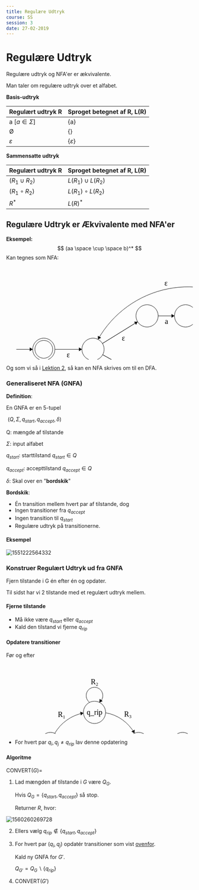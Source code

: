 ```yaml
---
title: Regulære Udtryk
course: SS
session: 3
date: 27-02-2019
---
```


# Regulære Udtryk

Regulære udtryk og NFA'er er ækvivalente.

Man taler om regulære udtryk over et alfabet.



**Basis-udtryk**

| Regulært udtryk R | Sproget betegnet af R, L(R) |
| ----------------- | --------------------------- |
| a $[a\in \Sigma]$ | {a}                         |
| Ø                 | {}                          |
| $\varepsilon$     | {$\varepsilon$}             |

**Sammensatte udtryk**

| Regulært udtryk R | Sproget betegnet af R, L(R) |
| ----------------- | --------------------------- |
| $(R_1\cup R_2)$   | $L(R_1) \cup L(R_2)$        |
| $(R_1 \circ R_2)$ | $L(R_1) \circ L(R_2)$       |
| $R^*$             | $L(R)^*$                    |



## Regulære Udtryk er Ækvivalente med NFA'er

**Eksempel:**
$$
(aa \space \cup \space b)^*
$$
Kan tegnes som NFA:

<svg width="800" height="400" version="1.1" xmlns="http://www.w3.org/2000/svg">
	<ellipse stroke="black" stroke-width="1" fill="none" cx="101.5" cy="224.5" rx="30" ry="30"/>
	<ellipse stroke="black" stroke-width="1" fill="none" cx="101.5" cy="224.5" rx="24" ry="24"/>
	<ellipse stroke="black" stroke-width="1" fill="none" cx="234.5" cy="224.5" rx="30" ry="30"/>
	<ellipse stroke="black" stroke-width="1" fill="none" cx="380.5" cy="134.5" rx="30" ry="30"/>
	<ellipse stroke="black" stroke-width="1" fill="none" cx="380.5" cy="305.5" rx="30" ry="30"/>
	<ellipse stroke="black" stroke-width="1" fill="none" cx="484.5" cy="134.5" rx="30" ry="30"/>
	<ellipse stroke="black" stroke-width="1" fill="none" cx="586.5" cy="134.5" rx="30" ry="30"/>
	<ellipse stroke="black" stroke-width="1" fill="none" cx="685.5" cy="134.5" rx="30" ry="30"/>
	<ellipse stroke="black" stroke-width="1" fill="none" cx="685.5" cy="134.5" rx="24" ry="24"/>
	<ellipse stroke="black" stroke-width="1" fill="none" cx="484.5" cy="305.5" rx="30" ry="30"/>
	<ellipse stroke="black" stroke-width="1" fill="none" cx="484.5" cy="305.5" rx="24" ry="24"/>
	<polygon stroke="black" stroke-width="1" points="27.5,224.5 71.5,224.5"/>
	<polygon fill="black" stroke-width="1" points="71.5,224.5 63.5,219.5 63.5,229.5"/>
	<polygon stroke="black" stroke-width="1" points="131.5,224.5 204.5,224.5"/>
	<polygon fill="black" stroke-width="1" points="204.5,224.5 196.5,219.5 196.5,229.5"/>
	<text x="163.5" y="245.5" font-family="Times New Roman" font-size="20">&#949;</text>
	<polygon stroke="black" stroke-width="1" points="260.038,208.758 354.962,150.242"/>
	<polygon fill="black" stroke-width="1" points="354.962,150.242 345.528,150.184 350.776,158.697"/>
	<text x="312.5" y="200.5" font-family="Times New Roman" font-size="20">&#949;</text>
	<polygon stroke="black" stroke-width="1" points="260.733,239.054 354.267,290.946"/>
	<polygon fill="black" stroke-width="1" points="354.267,290.946 349.697,282.693 344.846,291.437"/>
	<text x="294.5" y="286.5" font-family="Times New Roman" font-size="20">&#949;</text>
	<polygon stroke="black" stroke-width="1" points="410.5,134.5 454.5,134.5"/>
	<polygon fill="black" stroke-width="1" points="454.5,134.5 446.5,129.5 446.5,139.5"/>
	<text x="428.5" y="155.5" font-family="Times New Roman" font-size="20">a</text>
	<polygon stroke="black" stroke-width="1" points="514.5,134.5 556.5,134.5"/>
	<polygon fill="black" stroke-width="1" points="556.5,134.5 548.5,129.5 548.5,139.5"/>
	<text x="531.5" y="155.5" font-family="Times New Roman" font-size="20">&#949;</text>
	<polygon stroke="black" stroke-width="1" points="616.5,134.5 655.5,134.5"/>
	<polygon fill="black" stroke-width="1" points="655.5,134.5 647.5,129.5 647.5,139.5"/>
	<text x="631.5" y="155.5" font-family="Times New Roman" font-size="20">a</text>
	<path stroke="black" stroke-width="1" fill="none" d="M 247.955,197.703 A 280.306,280.306 0 0 1 662.79,114.92"/>
	<polygon fill="black" stroke-width="1" points="247.955,197.703 256.264,193.235 247.58,188.276"/>
	<text x="427.5" y="52.5" font-family="Times New Roman" font-size="20">&#949;</text>
	<polygon stroke="black" stroke-width="1" points="410.5,305.5 454.5,305.5"/>
	<polygon fill="black" stroke-width="1" points="454.5,305.5 446.5,300.5 446.5,310.5"/>
	<text x="427.5" y="326.5" font-family="Times New Roman" font-size="20">b</text>
	<path stroke="black" stroke-width="1" fill="none" d="M 463.658,326.998 A 139.843,139.843 0 0 1 238.775,254.136"/>
	<polygon fill="black" stroke-width="1" points="238.775,254.136 235.914,263.126 245.602,260.647"/>
	<text x="318.5" y="373.5" font-family="Times New Roman" font-size="20">&#949;</text>
</svg>

Og som vi så i [Lektion 2](../SS/02-nondeterministiske-endelige-automater.md#ækvivalens-mellem-dfa-og-nfa), så kan en NFA skrives om til en DFA.



### Generaliseret NFA (GNFA)

**Definition**:

En GNFA er en 5-tupel

​	$(Q, \Sigma,q_{start},q_{accept},\delta)$

Q:           mængde af tilstande

$\Sigma$:           input alfabet

$q_{start}$:     starttilstand $q_{start} \in Q$

$q_{accept}$:   accepttilstand $q_{accept} \in Q$

$\delta$:            Skal over en "**bordskik**"



**Bordskik**:

* Én transition mellem hvert par af  tilstande, dog
* Ingen transitioner fra $q_{accept}$
* Ingen transition til $q_{start}$
* Regulære udtryk på transitionerne.



#### Eksempel

![1551222564332](images/3-regulære-udtryk/1551222564332.png)



### Konstruer Regulært Udtryk ud fra GNFA

Fjern tilstande i G én efter én og opdater.

Til sidst har vi 2 tilstande med et regulært udtryk mellem.

#### Fjerne tilstande

* Må ikke være $q_{start}$ eller $q_{accept}$
* Kald den tilstand vi fjerne $q_{rip}$

#### Opdatere transitioner

Før og efter

<svg width="800" height="300" version="1.1" xmlns="http://www.w3.org/2000/svg">
	<ellipse stroke="black" stroke-width="1" fill="none" cx="119.5" cy="215.5" rx="30" ry="30"/>
	<text x="106.5" y="221.5" font-family="Times New Roman" font-size="20">q_i</text>
	<ellipse stroke="black" stroke-width="1" fill="none" cx="357.5" cy="215.5" rx="30" ry="30"/>
	<text x="344.5" y="221.5" font-family="Times New Roman" font-size="20">q_j</text>
	<ellipse stroke="black" stroke-width="1" fill="none" cx="238.5" cy="131.5" rx="30" ry="30"/>
	<text x="217.5" y="137.5" font-family="Times New Roman" font-size="20">q_rip</text>
	<ellipse stroke="black" stroke-width="1" fill="none" cx="476.5" cy="215.5" rx="30" ry="30"/>
	<text x="463.5" y="221.5" font-family="Times New Roman" font-size="20">q_i</text>
	<ellipse stroke="black" stroke-width="1" fill="none" cx="723.5" cy="215.5" rx="30" ry="30"/>
	<text x="710.5" y="221.5" font-family="Times New Roman" font-size="20">q_j</text>
	<polygon stroke="black" stroke-width="1" points="50.5,215.5 89.5,215.5"/>
	<polygon fill="black" stroke-width="1" points="89.5,215.5 81.5,210.5 81.5,220.5"/>
	<path stroke="black" stroke-width="1" fill="none" d="M 131.123,187.936 A 114.715,114.715 0 0 1 208.635,133.221"/>
	<polygon fill="black" stroke-width="1" points="208.635,133.221 199.84,129.807 201.712,139.63"/>
	<text x="139.5" y="143.5" font-family="Times New Roman" font-size="20">R&#8321;</text>
	<path stroke="black" stroke-width="1" fill="none" d="M 268.39,132.565 A 111.224,111.224 0 0 1 346.487,187.692"/>
	<polygon fill="black" stroke-width="1" points="346.487,187.692 346.928,178.268 338.21,183.167"/>
	<text x="318.5" y="142.5" font-family="Times New Roman" font-size="20">R&#8323;</text>
	<path stroke="black" stroke-width="1" fill="none" d="M 330.646,228.83 A 237.916,237.916 0 0 1 146.354,228.83"/>
	<polygon fill="black" stroke-width="1" points="330.646,228.83 321.334,227.319 325.207,236.538"/>
	<text x="228.5" y="268.5" font-family="Times New Roman" font-size="20">R&#8324;</text>
	<path stroke="black" stroke-width="1" fill="none" d="M 225.275,104.703 A 22.5,22.5 0 1 1 251.725,104.703"/>
	<text x="228.5" y="55.5" font-family="Times New Roman" font-size="20">R&#8322;</text>
	<polygon fill="black" stroke-width="1" points="251.725,104.703 260.473,101.17 252.382,95.292"/>
	<path stroke="black" stroke-width="1" fill="none" d="M 500.177,197.132 A 182.784,182.784 0 0 1 699.823,197.132"/>
	<polygon fill="black" stroke-width="1" points="699.823,197.132 695.852,188.574 690.391,196.951"/>
	<text x="544.5" y="158.5" font-family="Times New Roman" font-size="20">R&#8324; U R&#8321;R&#8322;*R&#8323;</text>
	<polygon stroke="black" stroke-width="1" points="424.5,215.5 446.5,215.5"/>
	<polygon fill="black" stroke-width="1" points="446.5,215.5 438.5,210.5 438.5,220.5"/>
</svg>

* For hvert par $q_i,q_j \neq q_{rip}$ lav denne opdatering

#### Algoritme

$\text{CONVERT}(G)=$

1. Lad mængden af tilstande i $G$ være $Q_G$.

    Hvis $Q_G =\{q_{start}, q_{accept}\}$ så stop.

    Returner $R$, hvor:

![1560260269728](images/03-regulære-udtryk/1560260269728.png)

2. Ellers vælg $q_{rip} \notin \{q_{start}, q_{accept}\}$

3. For hvert par $(q_i, q_j)$ opdatér transitioner som vist [ovenfor](#opdatere-transitioner).

    Kald ny GNFA for $G'$.

    $Q_{G'}=Q_G \smallsetminus \{q_{rip}\}$

4. $\text{CONVERT}(G')$